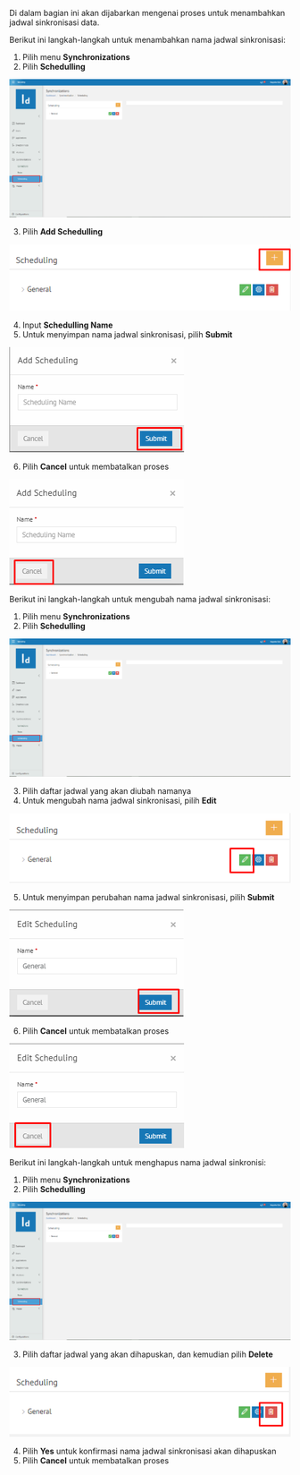 Di dalam bagian ini akan dijabarkan mengenai proses untuk menambahkan jadwal sinkronisasi data.

Berikut ini langkah-langkah untuk menambahkan nama jadwal sinkronisasi:

1. Pilih menu **Synchronizations**
2. Pilih **Schedulling**

![Gambar](_static/Gambar6.3.1_1.png/?sanitize=true)

3. Pilih **Add Schedulling**

![Gambar](_static/Gambar6.3.1_2.png/?sanitize=true)

4. Input **Schedulling Name**
5. Untuk menyimpan nama jadwal sinkronisasi, pilih **Submit**

![Gambar](_static/Gambar6.3.1_3.png/?sanitize=true)

6. Pilih **Cancel** untuk membatalkan proses

![Gambar](_static/Gambar6.3.1_4.png/?sanitize=true)

Berikut ini langkah-langkah untuk mengubah nama jadwal sinkronisasi:

1. Pilih menu **Synchronizations**
2. Pilih **Schedulling**

![Gambar](_static/Gambar6.3.1_5.png/?sanitize=true)

3. Pilih daftar jadwal yang akan diubah namanya
4. Untuk mengubah nama jadwal sinkronisasi, pilih **Edit**

![Gambar](_static/Gambar6.3.1_6.png/?sanitize=true)

5. Untuk menyimpan perubahan nama jadwal sinkronisasi, pilih **Submit**

![Gambar](_static/Gambar6.3.1_7.png/?sanitize=true)

6. Pilih **Cancel** untuk membatalkan proses

![Gambar](_static/Gambar6.3.1_8.png/?sanitize=true)

Berikut ini langkah-langkah untuk menghapus nama jadwal sinkronisi:

1. Pilih menu **Synchronizations**
2. Pilih **Schedulling**

![Gambar](_static/Gambar6.3.1_9.png/?sanitize=true)

3. Pilih daftar jadwal yang akan dihapuskan, dan kemudian pilih **Delete**

![Gambar](_static/Gambar6.3.1_10.png/?sanitize=true)

4. Pilih **Yes** untuk konfirmasi nama jadwal sinkronisasi akan dihapuskan
5. Pilih **Cancel** untuk membatalkan proses